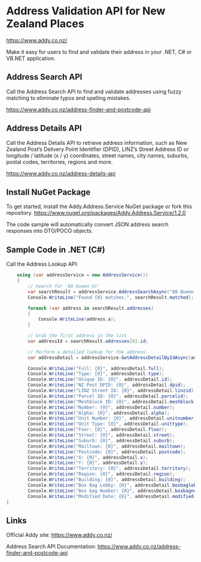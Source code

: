 # Address Validation API for New Zealand Places

https://www.addy.co.nz/

Make it easy for users to find and validate their address in your .NET, C# or VB.NET application.  

## Address Search API

Call the Address Search API to find and validate addresses using fuzzy matching to eliminate typos and spelling mistakes.

https://www.addy.co.nz/address-finder-and-postcode-api

## Address Details API

Call the Address Details API to retrieve address information, such as New Zealand Post’s Delivery Point Identifier (DPID), LINZ’s Street Address ID or longitude / latitude (x / y) coordinates, street names, city names, suburbs, postal codes, territories, regions and more.

https://www.addy.co.nz/address-details-api

## Install NuGet Package

To get started, install the Addy.Address.Service NuGet package or fork this repository.
https://www.nuget.org/packages/Addy.Address.Service/1.2.0

The code sample will automatically convert JSON address search responses into DTO/POCO objects.

## Sample Code in .NET (C#)

Call the Address Lookup API:

```csharp
    using (var addressService = new AddressService())
    {
        // Search for '80 Queen St'
        var searchResult = addressService.AddressSearchAsync("80 Queen St").Result;
        Console.WriteLine("Found {0} matches.", searchResult.matched);

        foreach (var address in searchResult.addresses)
        {
            Console.WriteLine(address.a);
        }

        // Grab the first address in the list
        var addressId = searchResult.addresses[0].id;

        // Perform a detailed lookup for the address
        var addressDetail = addressService.GetAddressDetailByIdAsync(addressId).Result;

        Console.WriteLine("Full: {0}", addressDetail.full);
        Console.WriteLine("Type: {0}", addressDetail.type);
        Console.WriteLine("Unique ID: {0}", addressDetail.id);
        Console.WriteLine("NZ Post DPID: {0}", addressDetail.dpid);
        Console.WriteLine("LINZ Street ID: {0}", addressDetail.linzid);
        Console.WriteLine("Parcel ID: {0}", addressDetail.parcelid);
        Console.WriteLine("Meshblock ID: {0}", addressDetail.meshblock);
        Console.WriteLine("Number: {0}", addressDetail.number);
        Console.WriteLine("Alpha: {0}", addressDetail.alpha);
        Console.WriteLine("Unit Number: {0}", addressDetail.unitnumber);
        Console.WriteLine("Unit Type: {0}", addressDetail.unittype);
        Console.WriteLine("Foor: {0}", addressDetail.floor);
        Console.WriteLine("Street: {0}", addressDetail.street);
        Console.WriteLine("Suburb: {0}", addressDetail.suburb);
        Console.WriteLine("Mailtown: {0}", addressDetail.mailtown);
        Console.WriteLine("Postcode: {0}", addressDetail.postcode);
        Console.WriteLine("X: {0}", addressDetail.x);
        Console.WriteLine("Y: {0}", addressDetail.y);
        Console.WriteLine("Territory: {0}", addressDetail.territory);
        Console.WriteLine("Region: {0}", addressDetail.region);
        Console.WriteLine("Building: {0}", addressDetail.building);
        Console.WriteLine("Box Bag Lobby: {0}", addressDetail.boxbaglobby);
        Console.WriteLine("Box bag Number: {0}", addressDetail.boxbagnumber);
        Console.WriteLine("Modified Date: {0}", addressDetail.modified);
}
```

## Links

Official Addy site: <https://www.addy.co.nz/>

Address Search API Documentation: <https://www.addy.co.nz/address-finder-and-postcode-api>
